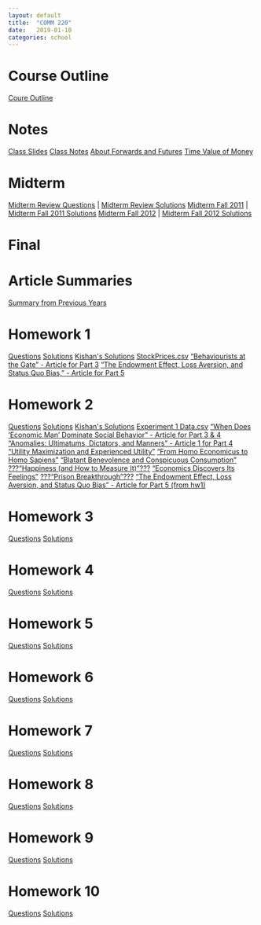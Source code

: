 ```yaml
---
layout: default
title:  "COMM 220"
date:   2019-01-10 
categories: school
---
```


<h1>Course Outline</h1>
<a href="https://docs.google.com/uc?id=19ZnckEXjw3NUDjkLXe3rloMo1RezrD8T">Coure Outline</a>

<h1>Notes</h1>
<a href="https://docs.google.com/uc?id=1jNfvoUAjqUl1MXEBBJ5ngEGg-4CwgXIU">Class Slides</a>  
<a href="https://docs.google.com/uc?id=1ffF2WqViwrgaymQFPKTD45sM8zkm3YoY">Class Notes</a>  
<a href="https://docs.google.com/uc?id=1tMp_8ldcbNx-SXfeR_q4gCJnru2UELdW">About Forwards and Futures</a>  
<a href="https://docs.google.com/uc?id=13byaUpn6mGxF5PDMs9MrC1_EJ5onE41d">Time Value of Money</a>  

<h1>Midterm</h1>
<a href="https://docs.google.com/uc?id=1Lf5W3n1vZ4ZxHGqHw9fz1dhzRUjGX0OJ">Midterm Review Questions</a> |
<a href="https://docs.google.com/uc?id=1TxQyoHUSNsKYWTenABp0Qyq4q31huyNj">Midterm Review Solutions</a>  
<a href="https://drive.google.com/open?id=1px4TQUS9SY0HOEfuO4AfSS_ztdNV5ByV">Midterm Fall 2011</a> | <a href="https://drive.google.com/open?id=1zbTP9cniFQiYP80ZDRAFpViD7gULraNm">Midterm Fall 2011 Solutions</a>  
<a href="https://drive.google.com/open?id=12MMm_Jm5ODPnCwXNXZzcH8iQq5O5K2n7">Midterm Fall 2012</a> | <a href="https://drive.google.com/open?id=112iHmHCPPpEJH5u8oyEuN4MaGz0yDZTQ">Midterm Fall 2012 Solutions</a>

<h1>Final</h1>

<h1>Article Summaries</h1>
<a href="https://docs.google.com/document/d/1J6VAVL5hgNO6VpuDHaPu745G-0EMvoOHYD7XINc3t4U/edit?fbclid=IwAR02JUf_QfI89zWCF-eKcW6FqnJB0IHVRJxqKc-8qRLFa-8yPw5S5eOiNlA#heading=h.t1n1yhnkdahn">Summary from Previous Years</a>
  

<h1>Homework 1</h1>
<a href="https://docs.google.com/uc?id=1iLxaIGKshhVT8k1oT2lZakPiQe13KcEd">Questions</a>  
<a href="https://docs.google.com/uc?id=1ZXoKYOtg9CVYK5VVJ9Bs2oc_RW0Dw2zA">Solutions</a>  
<a href="https://docs.google.com/document/d/1Zgf_dqg-vfPrmz3QEDPbxmdszZtRnUxpmOJuM0Fc1sM/edit#heading=h.s91azbyrd1f">Kishan's Solutions</a>   
<a href="https://docs.google.com/uc?id=18gPKYu5dg2LCkC07UZ2ZtIdLvSYydlal">StockPrices.csv</a>  
<a href="https://docs.google.com/uc?id=1k-XPRbqRskjMwV591Piuxg-DiVxBckEu">“Behaviourists at the Gate” - Article for Part 3</a>  
<a href="https://docs.google.com/uc?id=1mcuNC3sKhNkm2RDnWky3npygczIITo7-">“The Endowment Effect, Loss Aversion, and Status Quo Bias,” - Article for Part 5</a>

<h1>Homework 2</h1>
<a href="https://docs.google.com/uc?id=1XfDoMpvXpL_lEy0F2TAUEGM0-ZohS8Jj">Questions</a>  
<a href="https://docs.google.com/uc?id=1JXB0F8d4sC5sEBQPQn4GaJ5aXVNGfrlm">Solutions</a>  
<a href="https://docs.google.com/document/d/1Zgf_dqg-vfPrmz3QEDPbxmdszZtRnUxpmOJuM0Fc1sM/edit#heading=h.p3zzib6qgu4j">Kishan's Solutions</a>  
<a href="https://docs.google.com/uc?id=1ae0MpdJobmdLwqljMJx2G3DzZR2Sk_Su">Experiment 1 Data.csv</a>  
<a href="https://docs.google.com/uc?id=1O_GrfHgS2czxE1MpiG7MFL8r7ZYByvVI">“When Does ‘Economic Man’ Dominate Social Behavior” - Article for Part 3 & 4</a>  
<a href="https://docs.google.com/uc?id=1pljyA2kGMe18jpTG5DjqQC0dvUczsBRp">“Anomalies: Ultimatums, Dictators, and Manners” - Article 1 for Part 4</a>  
<a href="https://drive.google.com/open?id=1N8JDZDAeaE9D8-_3wpeA763cGrcm-r3a">“Utility Maximization and Experienced Utility”</a>  
<a href="https://drive.google.com/open?id=13qc1IrY2GiXr_nACZpg9CtSZmp1YdkBv">“From Homo Economicus to Homo Sapiens”</a>  
<a href="https://drive.google.com/open?id=1EB-DpRPPkm5iL24q24-dNgSmghrj6Cah">“Blatant Benevolence and Conspicuous Consumption”</a>  
<a href="">???“Happiness (and How to Measure It)”???</a>  
<a href="https://drive.google.com/open?id=1O3vChvTGL-8OFuBdUt8ETFNCRV8HH8Xc">“Economics Discovers Its Feelings”</a>  
<a href="">???“Prison Breakthrough”???</a>  
<a href="https://docs.google.com/uc?id=1mcuNC3sKhNkm2RDnWky3npygczIITo7-">“The Endowment Effect, Loss Aversion, and Status Quo Bias” - Article for Part 5 (from hw1)</a>  

<h1>Homework 3</h1>
<a href="">Questions</a>  
<a href="https://docs.google.com/uc?id=1QF--AkckZ1yydi8h_zt7eyn3Ybb7CVD7">Solutions</a>  

<h1>Homework 4</h1>
<a href="">Questions</a>  
<a href="https://docs.google.com/uc?id=1zq4RMCrmFw8FZFld_PtuXtt3Xg6SRpwN">Solutions</a>  

<h1>Homework 5</h1>
<a href="">Questions</a>  
<a href="https://docs.google.com/uc?id=1XabtDc86j_q9QLbIT_5rZEIDCKUATdu2">Solutions</a>  

<h1>Homework 6</h1>
<a href="">Questions</a>  
<a href="https://docs.google.com/uc?id=1Lug_IQ2L5ZPezwu4wg-kz6u_MKqhGbPg">Solutions</a>  

<h1>Homework 7</h1>
<a href="">Questions</a>  
<a href="https://docs.google.com/uc?id=1nBemLgeAIZP2jKpsIYpji78emx16w4fK">Solutions</a>  

<h1>Homework 8</h1>
<a href="">Questions</a>  
<a href="https://docs.google.com/uc?id=1OYnOCjfEhRfaXfJGt65OzZPp6o94IQAR">Solutions</a>  

<h1>Homework 9</h1>
<a href="">Questions</a>  
<a href="https://docs.google.com/uc?id=1ajP4dYo8U8vCf9q5xnnQAi9dgh1EykvY">Solutions</a>  

<h1>Homework 10</h1>
<a href="">Questions</a>  
<a href="">Solutions</a>